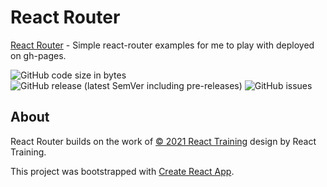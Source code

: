 React Router
============

[React Router](https://github.com/coreybailey07/react-router) - Simple react-router examples for me to play with deployed on gh-pages.

![GitHub code size in bytes](https://img.shields.io/github/languages/code-size/coreybailey07/react-router)
![GitHub release (latest SemVer including pre-releases)](https://img.shields.io/github/v/release/coreybailey07/react-router?include_prereleases)
![GitHub issues](https://img.shields.io/github/issues/coreybailey07/react-router)

## About

React Router builds on the work of [© 2021 React Training](https://creativecommons.org/licenses/by/4.0/) design by React Training.

This project was bootstrapped with [Create React App](https://github.com/facebook/create-react-app).
